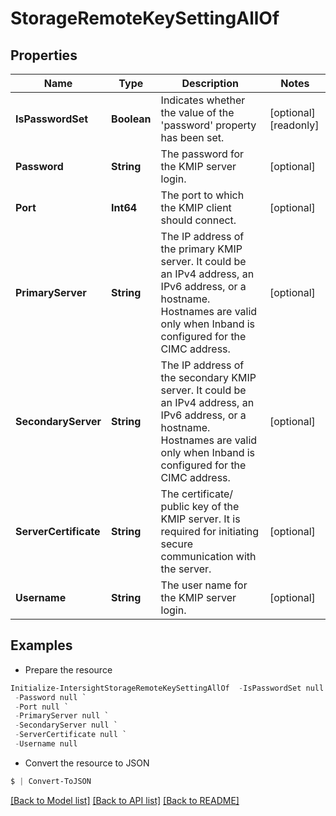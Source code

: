# StorageRemoteKeySettingAllOf
## Properties

Name | Type | Description | Notes
------------ | ------------- | ------------- | -------------
**IsPasswordSet** | **Boolean** | Indicates whether the value of the &#39;password&#39; property has been set. | [optional] [readonly] 
**Password** | **String** | The password for the KMIP server login. | [optional] 
**Port** | **Int64** | The port to which the KMIP client should connect. | [optional] 
**PrimaryServer** | **String** | The IP address of the primary KMIP server. It could be an IPv4 address, an IPv6 address, or a hostname. Hostnames are valid only when Inband is configured for the CIMC address. | [optional] 
**SecondaryServer** | **String** | The IP address of the secondary KMIP server. It could be an IPv4 address, an IPv6 address, or a hostname. Hostnames are valid only when Inband is configured for the CIMC address. | [optional] 
**ServerCertificate** | **String** | The certificate/ public key of the KMIP server. It is required for initiating secure communication with the server. | [optional] 
**Username** | **String** | The user name for the KMIP server login. | [optional] 

## Examples

- Prepare the resource
```powershell
Initialize-IntersightStorageRemoteKeySettingAllOf  -IsPasswordSet null `
 -Password null `
 -Port null `
 -PrimaryServer null `
 -SecondaryServer null `
 -ServerCertificate null `
 -Username null
```

- Convert the resource to JSON
```powershell
$ | Convert-ToJSON
```

[[Back to Model list]](../README.md#documentation-for-models) [[Back to API list]](../README.md#documentation-for-api-endpoints) [[Back to README]](../README.md)

